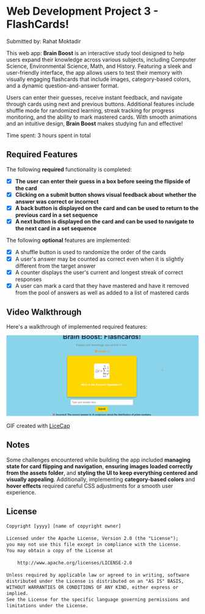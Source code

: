 # Web Development Project 3 - FlashCards!

Submitted by: Rahat Moktadir

This web app:
**Brain Boost** is an interactive study tool designed to help users expand their knowledge across various subjects, including Computer Science, Environmental Science, Math, and History. Featuring a sleek and user-friendly interface, the app allows users to test their memory with visually engaging flashcards that include images, category-based colors, and a dynamic question-and-answer format.

Users can enter their guesses, receive instant feedback, and navigate through cards using next and previous buttons. Additional features include shuffle mode for randomized learning, streak tracking for progress monitoring, and the ability to mark mastered cards. With smooth animations and an intuitive design, **Brain Boost** makes studying fun and effective!

Time spent: 3 hours spent in total

## Required Features

The following **required** functionality is completed:

- [x] **The user can enter their guess in a box before seeing the flipside of the card**
- [x] **Clicking on a submit button shows visual feedback about whether the answer was correct or incorrect**
- [x] **A back button is displayed on the card and can be used to return to the previous card in a set sequence**
- [x] **A next button is displayed on the card and can be used to navigate to the next card in a set sequence**

The following **optional** features are implemented:

- [x] A shuffle button is used to randomize the order of the cards
- [x] A user's answer may be counted as correct even when it is slightly different from the target answer
- [x] A counter displays the user's current and longest streak of correct responses
- [x] A user can mark a card that they have mastered and have it removed from the pool of answers as well as added to a list of mastered cards

## Video Walkthrough

Here's a walkthrough of implemented required features:

<img src='walkthrough.gif' title='Video Walkthrough' width='' alt='Video Walkthrough' />

GIF created with [LiceCap](https://www.cockos.com/licecap/)

## Notes

Some challenges encountered while building the app included **managing state for card flipping and navigation**, **ensuring images loaded correctly from the assets folder**, and **styling the UI to keep everything centered and visually appealing**. Additionally, implementing **category-based colors** and **hover effects** required careful CSS adjustments for a smooth user experience.

## License

    Copyright [yyyy] [name of copyright owner]

    Licensed under the Apache License, Version 2.0 (the "License");
    you may not use this file except in compliance with the License.
    You may obtain a copy of the License at

        http://www.apache.org/licenses/LICENSE-2.0

    Unless required by applicable law or agreed to in writing, software
    distributed under the License is distributed on an "AS IS" BASIS,
    WITHOUT WARRANTIES OR CONDITIONS OF ANY KIND, either express or implied.
    See the License for the specific language governing permissions and
    limitations under the License.
